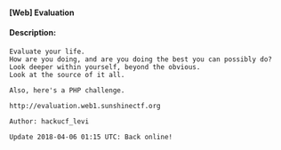 #### [Web] Evaluation  

#### Description:   

```
Evaluate your life.
How are you doing, and are you doing the best you can possibly do?
Look deeper within yourself, beyond the obvious.
Look at the source of it all.

Also, here's a PHP challenge.

http://evaluation.web1.sunshinectf.org

Author: hackucf_levi

Update 2018-04-06 01:15 UTC: Back online!
```

